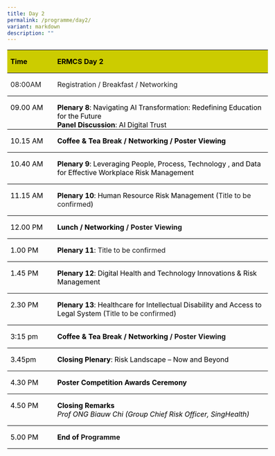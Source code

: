 ```yaml
---
title: Day 2
permalink: /programme/day2/
variant: markdown
description: ""
---
```

<table style="width:451.8pt;border-collapse:collapse;border:none;mso-border-top-alt:
 solid windowtext .5pt;mso-border-bottom-alt:solid windowtext .5pt;mso-yfti-tbllook:
 1184;mso-padding-alt:0cm 0cm 0cm 0cm;mso-border-insideh:.5pt solid windowtext" width="602" cellpadding="0" cellspacing="0" border="1" class="MsoNormalTable"><tbody><tr style="mso-yfti-irow:0;mso-yfti-firstrow:yes;height:.3pt"><td style="width:70.4pt;border-top:solid windowtext 1.0pt;
  border-left:none;border-bottom:solid windowtext 1.0pt;border-right:none;
  mso-border-top-alt:solid windowtext .5pt;mso-border-bottom-alt:solid windowtext .5pt;
  background:#CCCC00;padding:0cm 5.4pt 0cm 5.4pt;height:.3pt" valign="bottom" width="94"><p class="MsoNormal"><b><span style="color:black;mso-color-alt:windowtext">Time</span></b></p></td><td style="width:381.4pt;border-top:solid windowtext 1.0pt;
  border-left:none;border-bottom:solid windowtext 1.0pt;border-right:none;
  mso-border-top-alt:solid windowtext .5pt;mso-border-bottom-alt:solid windowtext .5pt;
  background:#CCCC00;padding:0cm 5.4pt 0cm 5.4pt;height:.3pt" valign="bottom" width="509"><p class="MsoNormal"><b><span style="color:black;mso-color-alt:windowtext">ERMCS Day 2</span></b></p></td></tr><tr style="mso-yfti-irow:1;height:.65pt"><td style="width:70.4pt;border:none;border-bottom:
  solid windowtext 1.0pt;mso-border-top-alt:solid windowtext .5pt;mso-border-top-alt:
  solid windowtext .5pt;mso-border-bottom-alt:solid windowtext .5pt;padding:
  0cm 5.4pt 0cm 5.4pt;height:.65pt" valign="top" nowrap="" width="94"><p class="MsoNormal">08:00AM<span style="color:black;mso-ligatures:none;
  mso-fareast-language:EN-SG"></span></p></td><td style="width:381.4pt;border:none;border-bottom:
  solid windowtext 1.0pt;mso-border-top-alt:solid windowtext .5pt;mso-border-top-alt:
  solid windowtext .5pt;mso-border-bottom-alt:solid windowtext .5pt;padding:
  0cm 5.4pt 0cm 5.4pt;height:.65pt" valign="bottom" width="509"><p class="MsoNormal">Registration / Breakfast / Networking<b><span style="color:black;mso-ligatures:none;mso-fareast-language:EN-SG"></span></b></p></td></tr><tr style="mso-yfti-irow:2;height:.65pt"><td style="width:70.4pt;border:none;border-bottom:
  solid windowtext 1.0pt;mso-border-top-alt:solid windowtext .5pt;mso-border-top-alt:
  solid windowtext .5pt;mso-border-bottom-alt:solid windowtext .5pt;padding:
  0cm 5.4pt 0cm 5.4pt;height:.65pt" valign="top" nowrap="" width="94"><p class="MsoNormal"><span style="color:black;mso-ligatures:none;mso-fareast-language:
  EN-SG">09.00 AM</span></p></td><td style="width:381.4pt;border:none;border-bottom:solid windowtext 1.0pt;
  mso-border-top-alt:solid windowtext .5pt;mso-border-top-alt:solid windowtext .5pt;
  mso-border-bottom-alt:solid windowtext .5pt;padding:0cm 5.4pt 0cm 5.4pt;
  height:.65pt" width="509"><p style="margin-bottom:0cm;line-height:normal;mso-pagination:
  none;tab-stops:11.6pt;text-autospace:none" class="MsoNormal"><b><span style="color:black;
  mso-ligatures:none;mso-fareast-language:EN-SG">Plenary 8</span></b><span style="color:black;mso-ligatures:none;mso-fareast-language:EN-SG">: Navigating AI Transformation: Redefining Education for the Future<br><b>Panel Discussion</b>: AI Digital Trust</span></p></td></tr><tr style="mso-yfti-irow:3;height:.95pt"><td style="width:70.4pt;border:none;border-bottom:
  solid windowtext 1.0pt;mso-border-top-alt:solid windowtext .5pt;mso-border-top-alt:
  solid windowtext .5pt;mso-border-bottom-alt:solid windowtext .5pt;padding:
  0cm 5.4pt 0cm 5.4pt;height:.95pt" valign="top" nowrap="" width="94"><p class="MsoNormal"><span style="color:black;mso-ligatures:none;mso-fareast-language:
  EN-SG">10.15 AM</span></p></td><td style="width:381.4pt;border:none;border-bottom:
  solid windowtext 1.0pt;mso-border-top-alt:solid windowtext .5pt;mso-border-top-alt:
  solid windowtext .5pt;mso-border-bottom-alt:solid windowtext .5pt;padding:
  0cm 5.4pt 0cm 5.4pt;height:.95pt" valign="bottom" width="509"><p class="MsoNormal"><b><span style="color:black;mso-ligatures:none;mso-fareast-language:
  EN-SG">Coffee &amp; Tea Break / Networking </span></b><b><span style="mso-ascii-font-family:Aptos;mso-hansi-font-family:Aptos;mso-bidi-font-family:
  Arial;color:black;mso-font-kerning:12.0pt">/ Poster Viewing</span></b></p></td></tr><tr style="mso-yfti-irow:4;height:1.3pt"><td style="width:70.4pt;border:none;border-bottom:
  solid windowtext 1.0pt;mso-border-top-alt:solid windowtext .5pt;mso-border-top-alt:
  solid windowtext .5pt;mso-border-bottom-alt:solid windowtext .5pt;padding:
  0cm 5.4pt 0cm 5.4pt;height:1.3pt" valign="top" nowrap="" width="94"><p class="MsoNormal"><span style="color:black;mso-ligatures:none;mso-fareast-language:
  EN-SG">10.40 AM</span></p></td><td style="width:381.4pt;border:none;border-bottom:solid windowtext 1.0pt;
  mso-border-top-alt:solid windowtext .5pt;mso-border-top-alt:solid windowtext .5pt;
  mso-border-bottom-alt:solid windowtext .5pt;padding:0cm 5.4pt 0cm 5.4pt;
  height:1.3pt" width="509"><p class="MsoNormal"><b><span style="color:black;mso-ligatures:none;mso-fareast-language:
  EN-SG">Plenary 9</span></b><span style="color:black;mso-ligatures:none;
  mso-fareast-language:EN-SG">: Leveraging People, Process, Technology , and Data for Effective Workplace Risk Management</span></p></td></tr><tr style="mso-yfti-irow:5;height:.65pt"><td style="width:70.4pt;border:none;border-bottom:
  solid windowtext 1.0pt;mso-border-top-alt:solid windowtext .5pt;mso-border-top-alt:
  solid windowtext .5pt;mso-border-bottom-alt:solid windowtext .5pt;padding:
  0cm 5.4pt 0cm 5.4pt;height:.65pt" valign="top" nowrap="" width="94"><p class="MsoNormal"><span style="color:black;mso-ligatures:none;mso-fareast-language:
  EN-SG">11.15 AM</span></p></td><td style="width:381.4pt;border:none;border-bottom:solid windowtext 1.0pt;
  mso-border-top-alt:solid windowtext .5pt;mso-border-top-alt:solid windowtext .5pt;
  mso-border-bottom-alt:solid windowtext .5pt;padding:0cm 5.4pt 0cm 5.4pt;
  height:.65pt" width="509"><p class="MsoNormal"><b><span style="color:black;mso-ligatures:none;mso-fareast-language:
  EN-SG">Plenary 10</span></b><span style="color:black;mso-ligatures:none;
  mso-fareast-language:EN-SG">: Human Resource Risk Management (</span>Title to be confirmed<span style="color:black;mso-ligatures:none;mso-fareast-language:
  EN-SG">)</span><b></b></p></td></tr><tr style="mso-yfti-irow:6;height:1.65pt"><td style="width:70.4pt;border:none;border-bottom:
  solid windowtext 1.0pt;mso-border-top-alt:solid windowtext .5pt;mso-border-top-alt:
  solid windowtext .5pt;mso-border-bottom-alt:solid windowtext .5pt;padding:
  0cm 5.4pt 0cm 5.4pt;height:1.65pt" valign="top" nowrap="" width="94"><p class="MsoNormal"><span style="color:black;mso-ligatures:none;mso-fareast-language:
  EN-SG">12.00 PM</span></p></td><td style="width:381.4pt;border:none;border-bottom:solid windowtext 1.0pt;
  mso-border-top-alt:solid windowtext .5pt;mso-border-top-alt:solid windowtext .5pt;
  mso-border-bottom-alt:solid windowtext .5pt;padding:0cm 5.4pt 0cm 5.4pt;
  height:1.65pt" width="509"><p style="mso-layout-grid-align:none;text-autospace:none" class="MsoNormal"><b><span style="color:black;mso-ligatures:none;mso-fareast-language:EN-SG">Lunch / Networking </span></b><b><span style="mso-ascii-font-family:Aptos;mso-hansi-font-family:
  Aptos;mso-bidi-font-family:Arial">/ Poster Viewing</span></b></p></td></tr><tr style="mso-yfti-irow:7;height:1.3pt"><td style="width:70.4pt;border:none;border-bottom:
  solid windowtext 1.0pt;mso-border-top-alt:solid windowtext .5pt;mso-border-top-alt:
  solid windowtext .5pt;mso-border-bottom-alt:solid windowtext .5pt;padding:
  0cm 5.4pt 0cm 5.4pt;height:1.3pt" valign="top" nowrap="" width="94"><p class="MsoNormal"><span style="color:black;mso-ligatures:none;mso-fareast-language:
  EN-SG">1.00 PM</span></p></td><td style="width:381.4pt;border:none;border-bottom:solid windowtext 1.0pt;
  mso-border-top-alt:solid windowtext .5pt;mso-border-top-alt:solid windowtext .5pt;
  mso-border-bottom-alt:solid windowtext .5pt;padding:0cm 5.4pt 0cm 5.4pt;
  height:1.3pt" width="509"><p class="MsoNormal"><b><span style="color:black;mso-ligatures:none;mso-fareast-language:
  EN-SG">Plenary 11</span></b><span style="color:black;mso-ligatures:none;
  mso-fareast-language:EN-SG">: </span>Title to be confirmed</p></td></tr><tr style="mso-yfti-irow:8;height:.3pt"><td style="width:70.4pt;border:none;border-bottom:
  solid windowtext 1.0pt;mso-border-top-alt:solid windowtext .5pt;mso-border-top-alt:
  solid windowtext .5pt;mso-border-bottom-alt:solid windowtext .5pt;padding:
  0cm 5.4pt 0cm 5.4pt;height:.3pt" valign="top" nowrap="" width="94"><p class="MsoNormal"><span style="color:black;mso-ligatures:none;mso-fareast-language:
  EN-SG">1.45 PM</span></p></td><td style="width:381.4pt;border:none;border-bottom:solid windowtext 1.0pt;
  mso-border-top-alt:solid windowtext .5pt;mso-border-top-alt:solid windowtext .5pt;
  mso-border-bottom-alt:solid windowtext .5pt;padding:0cm 5.4pt 0cm 5.4pt;
  height:.3pt" width="509"><p class="MsoNormal"><b><span style="color:black;mso-ligatures:none;mso-fareast-language:
  EN-SG">Plenary 12</span></b><span style="color:black;mso-ligatures:none;
  mso-fareast-language:EN-SG">: Digital Health and Technology Innovations &amp; Risk Management</span><b></b></p></td></tr><tr style="mso-yfti-irow:9;height:1.65pt"><td style="width:70.4pt;border:none;border-bottom:
  solid windowtext 1.0pt;mso-border-top-alt:solid windowtext .5pt;mso-border-top-alt:
  solid windowtext .5pt;mso-border-bottom-alt:solid windowtext .5pt;padding:
  0cm 5.4pt 0cm 5.4pt;height:1.65pt" valign="top" nowrap="" width="94"><p class="MsoNormal"><span style="color:black;mso-ligatures:none;mso-fareast-language:
  EN-SG">2.30 PM</span></p></td><td style="width:381.4pt;border:none;border-bottom:solid windowtext 1.0pt;
  mso-border-top-alt:solid windowtext .5pt;mso-border-top-alt:solid windowtext .5pt;
  mso-border-bottom-alt:solid windowtext .5pt;padding:0cm 5.4pt 0cm 5.4pt;
  height:1.65pt" width="509"><p class="MsoNormal"><b><span style="color:black;mso-ligatures:none;mso-fareast-language:
  EN-SG">Plenary 13</span></b><span style="color:black;mso-ligatures:none;
  mso-fareast-language:EN-SG">: Healthcare for Intellectual Disability and Access to Legal System (</span>Title to be confirmed<span style="color:black;
  mso-ligatures:none;mso-fareast-language:EN-SG">)</span></p></td></tr><tr style="mso-yfti-irow:10;height:.95pt"><td style="width:70.4pt;border:none;border-bottom:
  solid windowtext 1.0pt;mso-border-top-alt:solid windowtext .5pt;mso-border-top-alt:
  solid windowtext .5pt;mso-border-bottom-alt:solid windowtext .5pt;padding:
  0cm 5.4pt 0cm 5.4pt;height:.95pt" valign="top" nowrap="" width="94"><p class="MsoNormal"><span style="color:black;mso-ligatures:none;mso-fareast-language:
  EN-SG">3:15 pm</span></p></td><td style="width:381.4pt;border:none;border-bottom:
  solid windowtext 1.0pt;mso-border-top-alt:solid windowtext .5pt;mso-border-top-alt:
  solid windowtext .5pt;mso-border-bottom-alt:solid windowtext .5pt;padding:
  0cm 5.4pt 0cm 5.4pt;height:.95pt" valign="bottom" width="509"><p class="MsoNormal"><b><span style="color:black;mso-ligatures:none;mso-fareast-language:
  EN-SG">Coffee &amp; Tea Break / Networking </span></b><b><span style="mso-ascii-font-family:Aptos;mso-hansi-font-family:Aptos;mso-bidi-font-family:
  Arial">/ Poster Viewing</span></b></p></td></tr><tr style="mso-yfti-irow:11;height:1.0pt"><td style="width:70.4pt;border:none;border-bottom:
  solid windowtext 1.0pt;mso-border-top-alt:solid windowtext .5pt;mso-border-top-alt:
  solid windowtext .5pt;mso-border-bottom-alt:solid windowtext .5pt;padding:
  0cm 5.4pt 0cm 5.4pt;height:1.0pt" valign="top" nowrap="" width="94"><p class="MsoNormal"><span style="color:black;mso-ligatures:none;mso-fareast-language:
  EN-SG">3.45pm</span></p></td><td style="width:381.4pt;border:none;border-bottom:solid windowtext 1.0pt;
  mso-border-top-alt:solid windowtext .5pt;mso-border-top-alt:solid windowtext .5pt;
  mso-border-bottom-alt:solid windowtext .5pt;padding:0cm 5.4pt 0cm 5.4pt;
  height:1.0pt" width="509"><p class="MsoNormal"><b><span style="color:black;mso-ligatures:none;mso-fareast-language:
  EN-SG">Closing Plenary</span></b><span style="color:black;mso-ligatures:none;
  mso-fareast-language:EN-SG">: Risk Landscape – Now and Beyond</span></p></td></tr><tr style="mso-yfti-irow:12;height:.65pt"><td style="width:70.4pt;border:none;border-bottom:
  solid windowtext 1.0pt;mso-border-top-alt:solid windowtext .5pt;mso-border-top-alt:
  solid windowtext .5pt;mso-border-bottom-alt:solid windowtext .5pt;padding:
  0cm 5.4pt 0cm 5.4pt;height:.65pt" valign="top" nowrap="" width="94"><p class="MsoNormal"><span style="color:black;mso-ligatures:none;mso-fareast-language:
  EN-SG">4.30 PM</span></p></td><td style="width:381.4pt;border:none;border-bottom:solid windowtext 1.0pt;
  mso-border-top-alt:solid windowtext .5pt;mso-border-top-alt:solid windowtext .5pt;
  mso-border-bottom-alt:solid windowtext .5pt;padding:0cm 5.4pt 0cm 5.4pt;
  height:.65pt" width="509"><p class="MsoNormal"><b><span style="color:black;mso-ligatures:none;mso-fareast-language:
  EN-SG">Poster Competition Awards Ceremony</span></b></p></td></tr><tr style="mso-yfti-irow:13;height:1.3pt"><td style="width:70.4pt;border:none;border-bottom:
  solid windowtext 1.0pt;mso-border-top-alt:solid windowtext .5pt;mso-border-top-alt:
  solid windowtext .5pt;mso-border-bottom-alt:solid windowtext .5pt;padding:
  0cm 5.4pt 0cm 5.4pt;height:1.3pt" valign="top" nowrap="" width="94"><p class="MsoNormal"><span style="color:black;mso-ligatures:none;mso-fareast-language:
  EN-SG">4.50 PM</span></p></td><td style="width:381.4pt;border:none;border-bottom:solid windowtext 1.0pt;
  mso-border-top-alt:solid windowtext .5pt;mso-border-top-alt:solid windowtext .5pt;
  mso-border-bottom-alt:solid windowtext .5pt;padding:0cm 5.4pt 0cm 5.4pt;
  height:1.3pt" width="509"><p class="MsoNormal"><b><span style="color:black;mso-ligatures:none;mso-fareast-language:
  EN-SG">Closing Remarks</span></b><span style="color:black;mso-ligatures:none;
  mso-fareast-language:EN-SG"><br><i>Prof ONG Biauw Chi (Group Chief Risk Officer, SingHealth)</i></span></p></td></tr><tr style="mso-yfti-irow:14;mso-yfti-lastrow:yes;height:1.3pt"><td style="width:70.4pt;border:none;border-bottom:
  solid windowtext 1.0pt;mso-border-top-alt:solid windowtext .5pt;mso-border-top-alt:
  solid windowtext .5pt;mso-border-bottom-alt:solid windowtext .5pt;padding:
  0cm 5.4pt 0cm 5.4pt;height:1.3pt" valign="top" nowrap="" width="94"><p class="MsoNormal"><span style="color:black;mso-ligatures:none;mso-fareast-language:
  EN-SG">5.00 PM</span></p></td><td style="width:381.4pt;border:none;border-bottom:solid windowtext 1.0pt;
  mso-border-top-alt:solid windowtext .5pt;mso-border-top-alt:solid windowtext .5pt;
  mso-border-bottom-alt:solid windowtext .5pt;padding:0cm 5.4pt 0cm 5.4pt;
  height:1.3pt" width="509"><p class="MsoNormal"><b><span style="color:black;mso-ligatures:none;mso-fareast-language:
  EN-SG">End of </span></b><b><span style="mso-ascii-font-family:Aptos;
  mso-hansi-font-family:Aptos">Programme</span></b></p></td></tr></tbody></table>